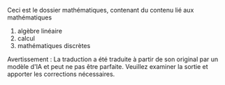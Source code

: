 Ceci est le dossier mathématiques, contenant du contenu lié aux mathématiques
1. algèbre linéaire
2. calcul
3. mathématiques discrètes


Avertissement : La traduction a été traduite à partir de son original par un modèle d'IA et peut ne pas être parfaite. Veuillez examiner la sortie et apporter les corrections nécessaires.